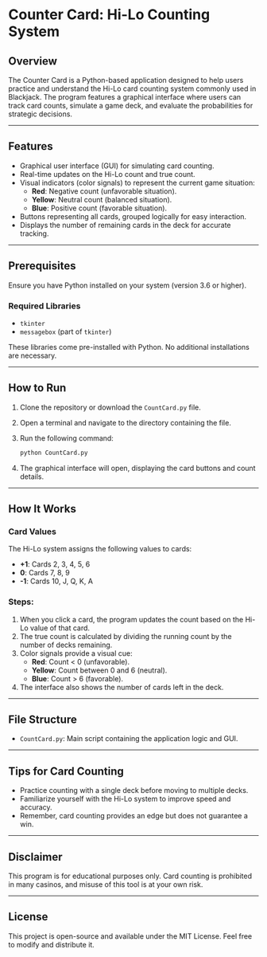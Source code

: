 # Counter Card: Hi-Lo Counting System

## Overview

The Counter Card is a Python-based application designed to help users practice and understand the Hi-Lo card counting system commonly used in Blackjack. The program features a graphical interface where users can track card counts, simulate a game deck, and evaluate the probabilities for strategic decisions.

---

## Features

- Graphical user interface (GUI) for simulating card counting.
- Real-time updates on the Hi-Lo count and true count.
- Visual indicators (color signals) to represent the current game situation:
  - **Red**: Negative count (unfavorable situation).
  - **Yellow**: Neutral count (balanced situation).
  - **Blue**: Positive count (favorable situation).
- Buttons representing all cards, grouped logically for easy interaction.
- Displays the number of remaining cards in the deck for accurate tracking.

---

## Prerequisites

Ensure you have Python installed on your system (version 3.6 or higher).

### Required Libraries

- `tkinter`
- `messagebox` (part of `tkinter`)

These libraries come pre-installed with Python. No additional installations are necessary.

---

## How to Run

1. Clone the repository or download the `CountCard.py` file.

2. Open a terminal and navigate to the directory containing the file.

3. Run the following command:

   ```bash
   python CountCard.py
   ```

4. The graphical interface will open, displaying the card buttons and count details.

---

## How It Works

### Card Values

The Hi-Lo system assigns the following values to cards:

- **+1**: Cards 2, 3, 4, 5, 6
- **0**: Cards 7, 8, 9
- **-1**: Cards 10, J, Q, K, A

### Steps:

1. When you click a card, the program updates the count based on the Hi-Lo value of that card.
2. The true count is calculated by dividing the running count by the number of decks remaining.
3. Color signals provide a visual cue:
   - **Red**: Count < 0 (unfavorable).
   - **Yellow**: Count between 0 and 6 (neutral).
   - **Blue**: Count > 6 (favorable).
4. The interface also shows the number of cards left in the deck.

---

## File Structure

- `CountCard.py`: Main script containing the application logic and GUI.

---

## Tips for Card Counting

- Practice counting with a single deck before moving to multiple decks.
- Familiarize yourself with the Hi-Lo system to improve speed and accuracy.
- Remember, card counting provides an edge but does not guarantee a win.

---

## Disclaimer

This program is for educational purposes only. Card counting is prohibited in many casinos, and misuse of this tool is at your own risk.

---

## License

This project is open-source and available under the MIT License. Feel free to modify and distribute it.

